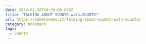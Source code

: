 ```yaml
---
date: 2024-02-28T10:33:00.078Z
title: 'TALKING ABOUT SUUNTO with…SUUNTO!'
url: https://saketonemo.it/talking-about-suunto-with-suunto/
category: bookmark
tags:
  - Suunto
---
```

